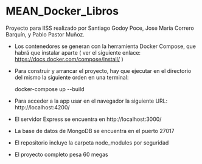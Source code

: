 # MEAN_Docker_Libros

Proyecto para IISS realizado por Santiago Godoy Poce, Jose María Correro Barquín, y Pablo Pastor Muñoz.

- Los contenedores se generan con la herramienta Docker Compose, que habrá que instalar aparte ( ver el siguiente enlace:                https://docs.docker.com/compose/install/ )

- Para construir y arrancar el proyecto, hay que ejecutar en el directorio del mismo la siguiente orden en una terminal:

    docker-compose up --build
  
- Para acceder a la app usar en el navegador la siguiente URL: http://localhost:4200/

- El servidor Express se encuentra en http://localhost:3000/

- La base de datos de MongoDB se encuentra en el puerto 27017

- El repositorio incluye la carpeta node_modules por seguridad 

- El proyecto completo pesa 60 megas

